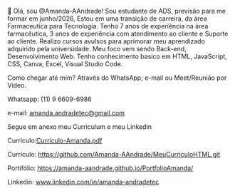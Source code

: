 👋 Olá, sou @Amanda-AAndrade!
Sou estudante de ADS, previsão para me formar em junho/2026, Estou em uma transição de carreira, da área Farmaceutica para Tecnologia.
Tenho 7 anos de experiência na área farmacêutica, 3 anos de experiência com atendimento ao cliente e Suporte ao cliente.
Realizo cursos avulsos para aprimorar meu aprendizado adquirido pela universidade.
Meu foco vem sendo Back-end, Desenvolvimento Web.
Tenho conhecimento basico em HTML, JavaScript, CSS, Canva, Excel, Visual Studio Code.

Como chegar até mim? 
Através do WhatsApp; e-mail ou Meet/Reunião por Vídeo.

Whatsapp: (11) 9 6609-6986 

e-mail: amanda.andradetec@gmail.com 

Segue em anexo meu Curriculum e meu Linkedin

Currículo:[Currículo-Amanda.pdf](https://github.com/user-attachments/files/18773058/Curriculo-Amanda.pdf)

Currículo: https://github.com/Amanda-AAndrade/MeuCurriculoHTML.git

Portifólio: https://amanda-aandrade.github.io/PortfolioAmanda/  

Linkedin: www.linkedin.com/in/amanda-andradetec

